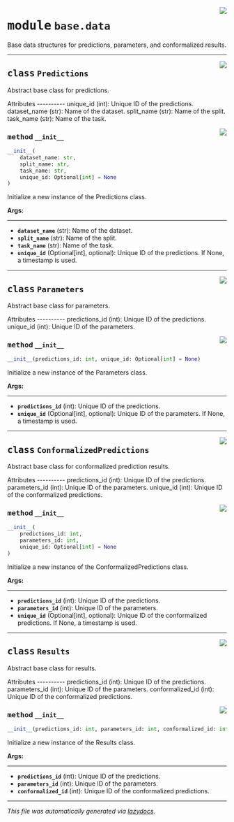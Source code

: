 <!-- markdownlint-disable -->

<a href="https://github.com/leoandeol/cods/blob/main/cods/base/data.py#L0"><img align="right" style="float:right;" src="https://img.shields.io/badge/-source-cccccc?style=flat-square"></a>

# <kbd>module</kbd> `base.data`
Base data structures for predictions, parameters, and conformalized results. 



---

<a href="https://github.com/leoandeol/cods/blob/main/cods/base/data.py#L7"><img align="right" style="float:right;" src="https://img.shields.io/badge/-source-cccccc?style=flat-square"></a>

## <kbd>class</kbd> `Predictions`
Abstract base class for predictions. 

Attributes 
----------  unique_id (int): Unique ID of the predictions.  dataset_name (str): Name of the dataset.  split_name (str): Name of the split.  task_name (str): Name of the task. 

<a href="https://github.com/leoandeol/cods/blob/main/cods/base/data.py#L19"><img align="right" style="float:right;" src="https://img.shields.io/badge/-source-cccccc?style=flat-square"></a>

### <kbd>method</kbd> `__init__`

```python
__init__(
    dataset_name: str,
    split_name: str,
    task_name: str,
    unique_id: Optional[int] = None
)
```

Initialize a new instance of the Predictions class. 



**Args:**
 
---- 
 - <b>`dataset_name`</b> (str):  Name of the dataset. 
 - <b>`split_name`</b> (str):  Name of the split. 
 - <b>`task_name`</b> (str):  Name of the task. 
 - <b>`unique_id`</b> (Optional[int], optional):  Unique ID of the predictions. If None, a timestamp is used. 





---

<a href="https://github.com/leoandeol/cods/blob/main/cods/base/data.py#L44"><img align="right" style="float:right;" src="https://img.shields.io/badge/-source-cccccc?style=flat-square"></a>

## <kbd>class</kbd> `Parameters`
Abstract base class for parameters. 

Attributes 
----------  predictions_id (int): Unique ID of the predictions.  unique_id (int): Unique ID of the parameters. 

<a href="https://github.com/leoandeol/cods/blob/main/cods/base/data.py#L54"><img align="right" style="float:right;" src="https://img.shields.io/badge/-source-cccccc?style=flat-square"></a>

### <kbd>method</kbd> `__init__`

```python
__init__(predictions_id: int, unique_id: Optional[int] = None)
```

Initialize a new instance of the Parameters class. 



**Args:**
 
---- 
 - <b>`predictions_id`</b> (int):  Unique ID of the predictions. 
 - <b>`unique_id`</b> (Optional[int], optional):  Unique ID of the parameters. If None, a timestamp is used. 





---

<a href="https://github.com/leoandeol/cods/blob/main/cods/base/data.py#L71"><img align="right" style="float:right;" src="https://img.shields.io/badge/-source-cccccc?style=flat-square"></a>

## <kbd>class</kbd> `ConformalizedPredictions`
Abstract base class for conformalized prediction results. 

Attributes 
----------  predictions_id (int): Unique ID of the predictions.  parameters_id (int): Unique ID of the parameters.  unique_id (int): Unique ID of the conformalized predictions. 

<a href="https://github.com/leoandeol/cods/blob/main/cods/base/data.py#L82"><img align="right" style="float:right;" src="https://img.shields.io/badge/-source-cccccc?style=flat-square"></a>

### <kbd>method</kbd> `__init__`

```python
__init__(
    predictions_id: int,
    parameters_id: int,
    unique_id: Optional[int] = None
)
```

Initialize a new instance of the ConformalizedPredictions class. 



**Args:**
 
---- 
 - <b>`predictions_id`</b> (int):  Unique ID of the predictions. 
 - <b>`parameters_id`</b> (int):  Unique ID of the parameters. 
 - <b>`unique_id`</b> (Optional[int], optional):  Unique ID of the conformalized predictions. If None, a timestamp is used. 





---

<a href="https://github.com/leoandeol/cods/blob/main/cods/base/data.py#L104"><img align="right" style="float:right;" src="https://img.shields.io/badge/-source-cccccc?style=flat-square"></a>

## <kbd>class</kbd> `Results`
Abstract base class for results. 

Attributes 
----------  predictions_id (int): Unique ID of the predictions.  parameters_id (int): Unique ID of the parameters.  conformalized_id (int): Unique ID of the conformalized predictions. 

<a href="https://github.com/leoandeol/cods/blob/main/cods/base/data.py#L115"><img align="right" style="float:right;" src="https://img.shields.io/badge/-source-cccccc?style=flat-square"></a>

### <kbd>method</kbd> `__init__`

```python
__init__(predictions_id: int, parameters_id: int, conformalized_id: int)
```

Initialize a new instance of the Results class. 



**Args:**
 
---- 
 - <b>`predictions_id`</b> (int):  Unique ID of the predictions. 
 - <b>`parameters_id`</b> (int):  Unique ID of the parameters. 
 - <b>`conformalized_id`</b> (int):  Unique ID of the conformalized predictions. 







---

_This file was automatically generated via [lazydocs](https://github.com/ml-tooling/lazydocs)._
